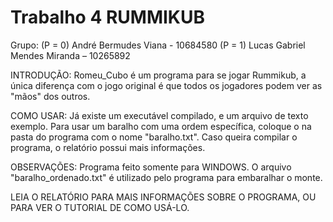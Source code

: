 # Trabalho 4 RUMMIKUB

Grupo: 
(P = 0) André Bermudes Viana - 10684580
(P = 1) Lucas Gabriel Mendes Miranda – 10265892 

INTRODUÇÃO:
Romeu_Cubo é um programa para se jogar Rummikub, a única diferença com o jogo original é que todos os jogadores podem ver as "mãos" dos outros.

COMO USAR:
Já existe um executável compilado, e um arquivo de texto exemplo.
Para usar um baralho com uma ordem específica, coloque o na pasta do programa com o nome "baralho.txt".
Caso queira compilar o programa, o relatório possui mais informações.

OBSERVAÇÕES:
Programa feito somente para WINDOWS.
O arquivo "baralho_ordenado.txt" é utilizado pelo programa para embaralhar o monte.

LEIA O RELATÓRIO PARA MAIS INFORMAÇÕES SOBRE O PROGRAMA, OU PARA VER O TUTORIAL DE COMO USÁ-LO.